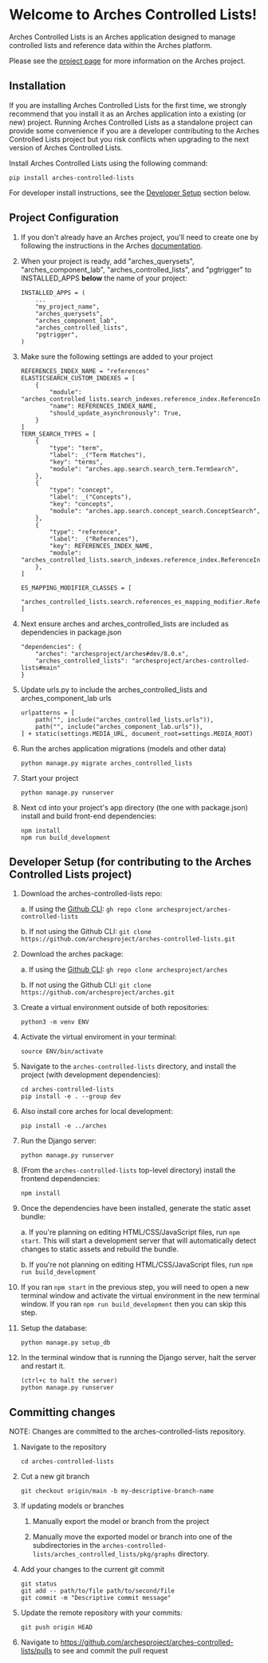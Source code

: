 # Welcome to Arches Controlled Lists!

Arches Controlled Lists is an Arches application designed to manage controlled lists and reference data within the Arches platform.

Please see the [project page](http://archesproject.org/) for more information on the Arches project.


## Installation

If you are installing Arches Controlled Lists for the first time, we strongly recommend that you install it as an Arches application into a existing (or new) project. Running Arches Controlled Lists as a standalone project can provide some convenience if you are a developer contributing to the Arches Controlled Lists project but you risk conflicts when upgrading to the next version of Arches Controlled Lists.

Install Arches Controlled Lists using the following command:
```
pip install arches-controlled-lists
```

For developer install instructions, see the [Developer Setup](#developer-setup-for-contributing-to-the-arches-controlled-lists-project) section below.


## Project Configuration

1. If you don't already have an Arches project, you'll need to create one by following the instructions in the Arches [documentation](http://archesproject.org/documentation/).

2. When your project is ready, add "arches_querysets", "arches_component_lab", "arches_controlled_lists", and "pgtrigger" to INSTALLED_APPS **below** the name of your project:
    ```
    INSTALLED_APPS = (
        ...
        "my_project_name",
        "arches_querysets",
        "arches_component_lab",
        "arches_controlled_lists",
        "pgtrigger",
    )
    ```

3. Make sure the following settings are added to your project
    ```
    REFERENCES_INDEX_NAME = "references"
    ELASTICSEARCH_CUSTOM_INDEXES = [
        {
            "module": "arches_controlled_lists.search_indexes.reference_index.ReferenceIndex",
            "name": REFERENCES_INDEX_NAME,
            "should_update_asynchronously": True,
        }
    ]
    TERM_SEARCH_TYPES = [
        {
            "type": "term",
            "label": _("Term Matches"),
            "key": "terms",
            "module": "arches.app.search.search_term.TermSearch",
        },
        {
            "type": "concept",
            "label": _("Concepts"),
            "key": "concepts",
            "module": "arches.app.search.concept_search.ConceptSearch",
        },
        {
            "type": "reference",
            "label": _("References"),
            "key": REFERENCES_INDEX_NAME,
            "module": "arches_controlled_lists.search_indexes.reference_index.ReferenceIndex",
        },
    ]

    ES_MAPPING_MODIFIER_CLASSES = [
        "arches_controlled_lists.search.references_es_mapping_modifier.ReferencesEsMappingModifier"
    ]
    ```

4. Next ensure arches and arches_controlled_lists are included as dependencies in package.json
    ```
    "dependencies": {
        "arches": "archesproject/arches#dev/8.0.x",
        "arches_controlled_lists": "archesproject/arches-controlled-lists#main"
    }
    ```

5. Update urls.py to include the arches_controlled_lists and arches_component_lab urls
    ```
    urlpatterns = [
        path("", include("arches_controlled_lists.urls")),
        path("", include("arches_component_lab.urls")),
    ] + static(settings.MEDIA_URL, document_root=settings.MEDIA_ROOT)
    ```

6. Run the arches application migrations (models and other data)
    ```
    python manage.py migrate arches_controlled_lists
    ```

7. Start your project
    ```
    python manage.py runserver
    ```

8. Next cd into your project's app directory (the one with package.json) install and build front-end dependencies:
    ```
    npm install
    npm run build_development
    ```

## Developer Setup (for contributing to the Arches Controlled Lists project)

1. Download the arches-controlled-lists repo:

    a.  If using the [Github CLI](https://cli.github.com/): `gh repo clone archesproject/arches-controlled-lists`
    
    b.  If not using the Github CLI: `git clone https://github.com/archesproject/arches-controlled-lists.git`

2. Download the arches package:

    a.  If using the [Github CLI](https://cli.github.com/): `gh repo clone archesproject/arches`

    b.  If not using the Github CLI: `git clone https://github.com/archesproject/arches.git`

3. Create a virtual environment outside of both repositories: 
    ```
    python3 -m venv ENV
    ```

4. Activate the virtual enviroment in your terminal:
    ```
    source ENV/bin/activate
    ```

5. Navigate to the `arches-controlled-lists` directory, and install the project (with development dependencies):
    ```
    cd arches-controlled-lists
    pip install -e . --group dev
    ```

6. Also install core arches for local development:
    ```
    pip install -e ../arches
    ```


7. Run the Django server:
    ```
    python manage.py runserver
    ```

8.  (From the `arches-controlled-lists` top-level directory) install the frontend dependencies:
    ```
    npm install
    ```

9.  Once the dependencies have been installed, generate the static asset bundle:

    a. If you're planning on editing HTML/CSS/JavaScript files, run `npm start`. This will start a development server that will automatically detect changes to static assets and rebuild the bundle.

    b. If you're not planning on editing HTML/CSS/JavaScript files, run `npm run build_development`

10. If you ran `npm start` in the previous step, you will need to open a new terminal window and activate the virtual environment in the new terminal window. If you ran `npm run build_development` then you can skip this step.

11. Setup the database:
    ```
    python manage.py setup_db
    ```

12. In the terminal window that is running the Django server, halt the server and restart it.
    ```
    (ctrl+c to halt the server)
    python manage.py runserver
    ```

## Committing changes

NOTE: Changes are committed to the arches-controlled-lists repository. 

1. Navigate to the repository
    ```
    cd arches-controlled-lists
    ```

2. Cut a new git branch
    ```
    git checkout origin/main -b my-descriptive-branch-name
    ```

3. If updating models or branches

    1. Manually export the model or branch from the project

    2. Manually move the exported model or branch into one of the subdirectories in the `arches-controlled-lists/arches_controlled_lists/pkg/graphs` directory.

4. Add your changes to the current git commit
    ```
    git status
    git add -- path/to/file path/to/second/file
    git commit -m "Descriptive commit message"
    ```

5. Update the remote repository with your commits:
    ```
    git push origin HEAD
    ```

6. Navigate to https://github.com/archesproject/arches-controlled-lists/pulls to see and commit the pull request
